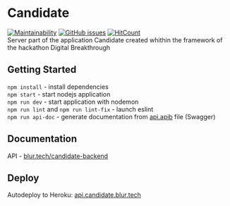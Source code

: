# Candidate
[![Maintainability](https://api.codeclimate.com/v1/badges/e87aa216900756c2b164/maintainability)](https://codeclimate.com/github/blurtech/candidate-backend/maintainability) [![GitHub issues](https://img.shields.io/github/issues/blurtech/candidate-backend.svg)](https://github.com/blurtech/candidate-backend/issues)  [![HitCount](http://hits.dwyl.io/blurtech/candidate-backend.svg)](http://hits.dwyl.io/blurtech/candidate-backend)  
Server part of the application Candidate created whithin the framework of the hackathon Digital Breakthrough

## Getting Started

`npm install` - install dependencies  
`npm start` - start nodejs application  
`npm run dev` - start application with nodemon  
`npm run lint` and `npm run lint-fix` - launch eslint  
`npm run api-doc` - generate documentation from [api.apib](docs/api.apib) file (Swagger)

## Documentation

API - [blur.tech/candidate-backend](https://blur.tech/candidate-backend/)

## Deploy

Autodeploy to Heroku: [api.candidate.blur.tech](http://api.candidate.blur.tech/)
